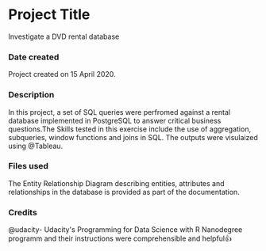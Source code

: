 # Project Title
Investigate a DVD rental database

### Date created
Project created on 15 April 2020.

### Description
In this project, a set of SQL queries were perfromed against a rental database implemented in PostgreSQL to answer critical business questions.The Skills tested in this exercise include the use of aggregation, subqueries, window functions and joins in SQL. The outputs were visulaized using @Tableau.

### Files used
The Entity Relationship Diagram describing entities, attributes and relationships in the database is provided as part of the documentation.

### Credits
@udacity- Udacity's Programming for Data Science with R Nanodegree programm and their instructions were comprehensible and helpful:thumbsup:
